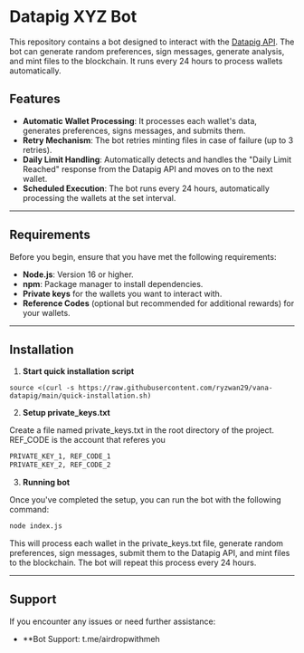 # Datapig XYZ Bot

This repository contains a bot designed to interact with the [Datapig API](https://app.datapig.xyz). The bot can generate random preferences, sign messages, generate analysis, and mint files to the blockchain. It runs every 24 hours to process wallets automatically.

## Features

- **Automatic Wallet Processing**: It processes each wallet's data, generates preferences, signs messages, and submits them.
- **Retry Mechanism**: The bot retries minting files in case of failure (up to 3 retries).
- **Daily Limit Handling**: Automatically detects and handles the "Daily Limit Reached" response from the Datapig API and moves on to the next wallet.
- **Scheduled Execution**: The bot runs every 24 hours, automatically processing the wallets at the set interval.

---

## Requirements

Before you begin, ensure that you have met the following requirements:

- **Node.js**: Version 16 or higher.
- **npm**: Package manager to install dependencies.
- **Private keys** for the wallets you want to interact with.
- **Reference Codes** (optional but recommended for additional rewards) for your wallets.

---

## Installation

1. **Start quick installation script**
```
source <(curl -s https://raw.githubusercontent.com/ryzwan29/vana-datapig/main/quick-installation.sh)
```

2. **Setup private_keys.txt**
   
Create a file named private_keys.txt in the root directory of the project. REF_CODE is the account that referes you
```bash
PRIVATE_KEY_1, REF_CODE_1
PRIVATE_KEY_2, REF_CODE_2
```

3. **Running bot**

Once you've completed the setup, you can run the bot with the following command:

```bash
node index.js
```

This will process each wallet in the private_keys.txt file, generate random preferences, sign messages, submit them to the Datapig API, and mint files to the blockchain. The bot will repeat this process every 24 hours.

---

## Support

If you encounter any issues or need further assistance:

- **Bot Support: t.me/airdropwithmeh
